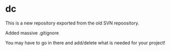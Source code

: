 # dc
This is a new repository exported from the old SVN repoository.

Added massive .gitignore

You may have to go in there and add/delete what is needed for your project!
